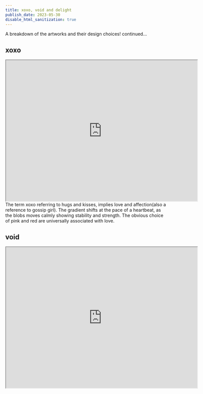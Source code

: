 ```yaml
---
title: xoxo, void and delight
publish_date: 2023-05-30
disable_html_sanitization: true
---
```


A breakdown of the artworks and their design choices! continued...

## xoxo 
<iframe width = "600" height = "442" src="https://editor.p5js.org/kirstinmeows/full/MYf_wDNii"></iframe>
The term xoxo referring to hugs and kisses, implies love and affection(also a reference to gossip girl).  The gradient shifts at the pace of a heartbeat, as the blobs moves calmly showing stability and strength.  The obvious choice of pink and red are universally associated with love. 

## void 
<iframe width = "600" height = "442" src="https://editor.p5js.org/kirstinmeows/full/0Eww7H0w0"></iframe> 
